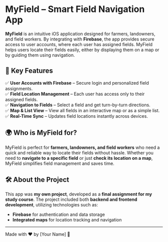 # MyField – Smart Field Navigation App  

**MyField** is an intuitive iOS application designed for farmers, landowners, and field workers. By integrating with **Firebase**, the app provides secure access to user accounts, where each user has assigned fields. MyField helps users locate their fields easily, either by displaying them on a map or by guiding them using navigation.  

## 🚀 Key Features  
✅ **User Accounts with Firebase** – Secure login and personalized field assignments.  
✅ **Field Location Management** – Each user has access only to their assigned fields.  
✅ **Navigation to Fields** – Select a field and get turn-by-turn directions.  
✅ **Map & List View** – View all fields in an interactive map or as a simple list.  
✅ **Real-Time Sync** – Updates field locations instantly across devices.  

## 🌍 Who is MyField for?  
MyField is perfect for **farmers, landowners, and field workers** who need a quick and reliable way to locate their fields without hassle. Whether you need to **navigate to a specific field** or just **check its location on a map**, MyField simplifies field management and saves time.  

## 🛠️ About the Project  
This app was **my own project**, developed as a **final assignment for my study course**. The project included both **backend and frontend development**, utilizing technologies such as:  
- **Firebase** for authentication and data storage  
- **Integrated maps** for location tracking and navigation  

---
Made with ❤️ by [Your Name] 🚜
